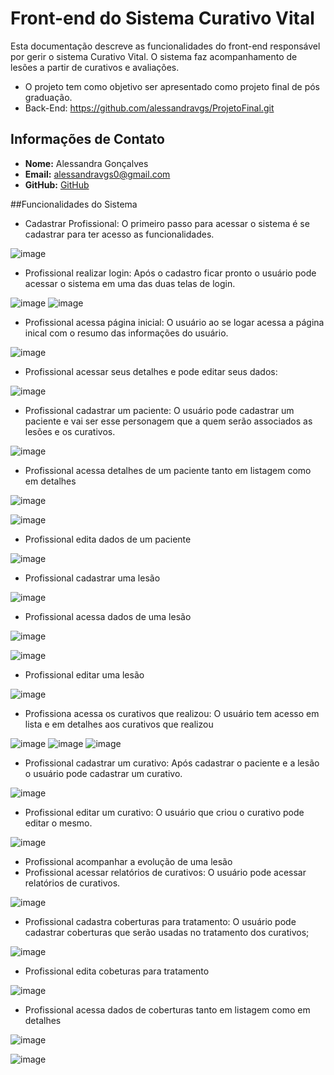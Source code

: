 # Front-end do Sistema Curativo Vital

Esta documentação descreve as funcionalidades do front-end responsável por gerir o sistema Curativo Vital.
O sistema faz acompanhamento de lesões a partir de curativos e avaliações.

- O projeto tem como objetivo ser apresentado como projeto final de pós graduação.
- Back-End: https://github.com/alessandravgs/ProjetoFinal.git

## Informações de Contato

- **Nome:** Alessandra Gonçalves
- **Email:** alessandravgs0@gmail.com
- **GitHub:** [GitHub](https://github.com/alessandravgs)

##Funcionalidades do Sistema

- Cadastrar Profissional: O primeiro passo para acessar o sistema é se cadastrar para ter acesso as funcionalidades.

![image](https://github.com/user-attachments/assets/29e53d06-5b26-4973-a261-fd9ec7dc4b9d)

- Profissional realizar login: Após o cadastro ficar pronto o usuário pode acessar o sistema em uma das duas telas de login.

![image](https://github.com/user-attachments/assets/cc5163c0-93fd-48fd-8fee-45e34b7749f6)
![image](https://github.com/user-attachments/assets/ade983bd-d61a-4a82-a02e-c9248767dd55)

- Profissional acessa página inicial: O usuário ao se logar acessa a página inical com o resumo das informações do usuário.

![image](https://github.com/user-attachments/assets/b7f8ca11-625e-43ad-8d8b-ea9f1c94d1f9)

- Profissional acessar seus detalhes e pode editar seus dados:

![image](https://github.com/user-attachments/assets/d6282d12-9825-4334-8bc5-9fc38b714167)

- Profissional cadastrar um paciente: O usuário pode cadastrar um paciente e vai ser esse personagem que a quem serão associados as lesões e os curativos.

![image](https://github.com/user-attachments/assets/b85b00a1-2bad-4f7c-9950-25927f5e6c22)

- Profissional acessa detalhes de um paciente tanto em listagem como em detalhes

![image](https://github.com/user-attachments/assets/3303428c-e7fc-4f77-8e69-30c13c359f22)

![image](https://github.com/user-attachments/assets/cefcc491-bd0f-4be2-8fe5-8465117a536c)

- Profissional edita dados de um paciente

![image](https://github.com/user-attachments/assets/5aca5be7-1e87-48ba-b30a-49870b077b45)

- Profissional cadastrar uma lesão

![image](https://github.com/user-attachments/assets/8346ee02-ac75-4d3f-908f-810355215d06)

- Profissional acessa dados de uma lesão

![image](https://github.com/user-attachments/assets/14c0f0ac-f969-4740-80bc-c7dbe70bc08a)

![image](https://github.com/user-attachments/assets/3c51ed49-6133-40ac-8309-9352f16662aa)

- Profissional editar uma lesão

![image](https://github.com/user-attachments/assets/61d3611b-5759-40a2-b3e0-4ba6db550fea)

- Profissiona acessa os curativos que realizou: O usuário tem acesso em lista e em detalhes aos curativos que realizou

![image](https://github.com/user-attachments/assets/219436da-c246-4cef-a0d5-98897f404112)
![image](https://github.com/user-attachments/assets/730b295f-b6f0-47f0-a9cd-c95a2c929ba2)
![image](https://github.com/user-attachments/assets/799f3501-ebfe-4d01-a225-b584c06de7a7)

- Profissional cadastrar um curativo: Após cadastrar o paciente e a lesão o usuário pode cadastrar um curativo.

![image](https://github.com/user-attachments/assets/a898617d-1eaf-4a26-a1d5-b3acf2c7c1c8)

- Profissional editar um curativo: O usuário que criou o curativo pode editar o mesmo.

![image](https://github.com/user-attachments/assets/95e06b6a-a049-4a0e-8fad-cd3822b97356)

- Profissional acompanhar a evolução de uma lesão
- Profissional acessar relatórios de curativos: O usuário pode acessar relatórios de curativos.

![image](https://github.com/user-attachments/assets/18f2e3cf-5904-401d-bd68-e4f64839549e)

- Profissional cadastra coberturas para tratamento: O usuário pode cadastrar coberturas que serão usadas no tratamento dos curativos;

![image](https://github.com/user-attachments/assets/7c3d8879-2146-488f-b0c6-8c20ef479f6d)

- Profissional edita cobeturas para tratamento

![image](https://github.com/user-attachments/assets/5b4623e5-25bf-41c3-ae45-f43e0467e538)

- Profissional acessa dados de coberturas tanto em listagem como em detalhes

![image](https://github.com/user-attachments/assets/151b12a5-9ba6-4e2d-a748-b04864fb0b5f)

![image](https://github.com/user-attachments/assets/d59095fb-5937-40a7-b678-74cfa37b96d4)
